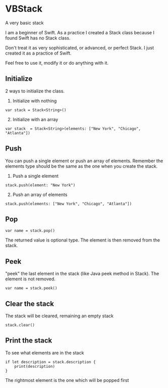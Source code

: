 # VBStack
A very basic stack

I am a beginner of Swift. As a practice I created a Stack class because I found Swift has no Stack class.

Don't treat it as very sophisticated, or advanced, or perfect Stack. I just created it as a practice of Swift.

Feel free to use it, modify it or do anything with it.

## Initialize

2 ways to initialize the class. 
1. Initialize with nothing

```
var stack = Stack<String>()
```

2. Initialize with an array

```
var stack  = Stack<String>(elements: ["New York", "Chicago", "Atlanta"])
```

## Push
You can push a single element or push an array of elements. Remember the elements type should be the same as the one when you create the stack.
1. Push a single element
```
stack.push(element: "New York")
```

2. Push an array of elements
```
stack.push(elements: ["New York", "Chicago", "Atlanta"])
```

## Pop
```
var name = stack.pop()
```
The returned value is optional type. The element is then removed from the stack.

## Peek
"peek" the last element in the stack (like Java peek method in Stack). The element is not removed.
```
var name = stack.peek()
```

## Clear the stack
The stack will be cleared, remaining an empty stack
```
stack.clear()
```

## Print the stack
To see what elements are in the stack
```
if let description = stack.description {
    print(description)
}
```
The rightmost element is the one which will be popped first
